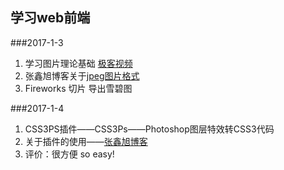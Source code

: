 ## 学习web前端

###2017-1-3
1. 学习图片理论基础 [极客视频](http://www.jikexueyuan.com/course/759_2.html?ss=1)
2. 张鑫旭博客关于[jpeg图片格式](http://www.zhangxinxu.com/wordpress/2013/01/progressive-jpeg-image-and-so-on/)
3. Fireworks 切片 导出雪碧图

###2017-1-4
1. CSS3PS插件——CSS3Ps——Photoshop图层特效转CSS3代码
2. 关于插件的使用——[张鑫旭博客](http://www.zhangxinxu.com/wordpress/2013/09/图层转css3-photoshop扩展css3ps插件/)
3. 评价：很方便 so easy!



